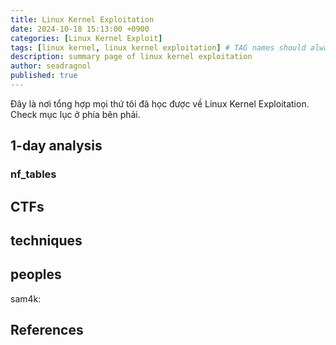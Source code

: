 ```yaml
---
title: Linux Kernel Exploitation
date: 2024-10-18 15:13:00 +0900
categories: [Linux Kernel Exploit]
tags: [linux kernel, linux kernel exploitation] # TAG names should always be lowercase
description: summary page of linux kernel exploitation
author: seadragnol
published: true
---
```


Đây là nơi tổng hợp mọi thứ tôi đã học được về Linux Kernel Exploitation.\
Check mục lục ở phía bên phải.

## 1-day analysis

### nf_tables

## CTFs

## techniques

## peoples

sam4k: 

## References

